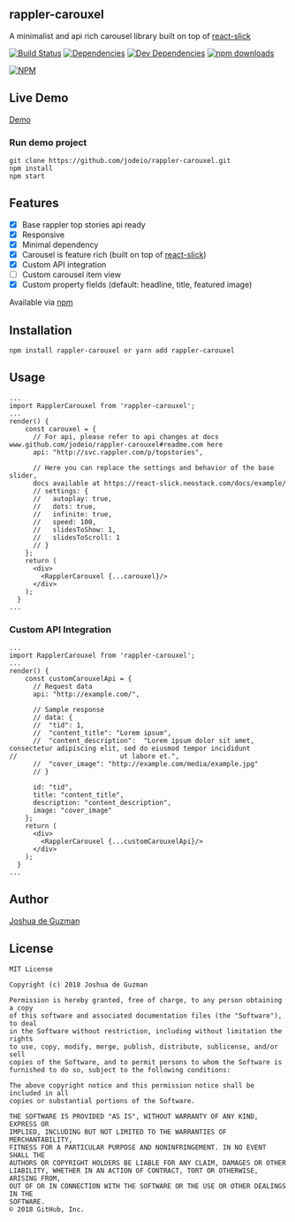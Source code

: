 ## rappler-carouxel
A minimalist and api rich carousel library built on top of [react-slick](https://github.com/akiran/react-slick)

[![Build Status](https://travis-ci.org/jodeio/rappler-carouxel.svg?branch=master)](https://travis-ci.org/jodeio/rappler-carouxel)
[![Dependencies](https://img.shields.io/david/jodeio/rappler-carouxel.svg)]()
[![Dev Dependencies](https://img.shields.io/david/dev/jodeio/rappler-carouxel.svg)]()
[![npm downloads](https://img.shields.io/npm/dm/rappler-carouxel.svg)](https://www.npmjs.com/package/rappler-carouxel)

[![NPM](https://nodei.co/npm/rappler-carouxel.png)](https://npmjs.org/package/rappler-carouxel)


## Live Demo
[Demo](http://jodeio.github.io/rappler-carouxel)


### Run demo project
```
git clone https://github.com/jodeio/rappler-carouxel.git
npm install
npm start
```

## Features

- [x] Base rappler top stories api ready
- [x] Responsive
- [x] Minimal dependency
- [x] Carousel is feature rich (built on top of [react-slick](https://github.com/akiran/react-slick))
- [x] Custom API integration
- [ ] Custom carousel item view
- [x] Custom property fields (default: headline, title, featured image)

Available via [npm](https://www.npmjs.com/package/rappler-carouxel)

## Installation
```
npm install rappler-carouxel or yarn add rappler-carouxel
```

## Usage
```
...
import RapplerCarouxel from 'rappler-carouxel';
...
render() {
    const carouxel = {
      // For api, please refer to api changes at docs www.github.com/jodeio/rappler-carouxel#readme.com here
      api: "http://svc.rappler.com/p/topstories",
      
      // Here you can replace the settings and behavior of the base slider, 
      docs available at https://react-slick.neostack.com/docs/example/
      // settings: {
      //   autoplay: true,
      //   dots: true,
      //   infinite: true,
      //   speed: 100,
      //   slidesToShow: 1,
      //   slidesToScroll: 1
      // }
    };
    return (
      <div>
        <RapplerCarouxel {...carouxel}/>
      </div>
    );
  }
...

```

### Custom API Integration
```
...
import RapplerCarouxel from 'rappler-carouxel';
...
render() {
    const customCarouxelApi = {
      // Request data
      api: "http://example.com/",
      
      // Sample response
      // data: {
      //  "tid": 1,
      //  "content_title": "Lorem ipsum",
      //  "content_description":  "Lorem ipsum dolor sit amet, consectetur adipiscing elit, sed do eiusmod tempor incididunt         //                          ut labore et.",
      //  "cover_image": "http://example.com/media/example.jpg"
      // }
      
      id: "tid",
      title: "content_title",
      description: "content_description",
      image: "cover_image"
    };
    return (
      <div>
        <RapplerCarouxel {...customCarouxelApi}/>
      </div>
    );
  }
...

```

## Author
[Joshua de Guzman](https://bit.ly/jodeio)

## License
```
MIT License

Copyright (c) 2018 Joshua de Guzman

Permission is hereby granted, free of charge, to any person obtaining a copy
of this software and associated documentation files (the "Software"), to deal
in the Software without restriction, including without limitation the rights
to use, copy, modify, merge, publish, distribute, sublicense, and/or sell
copies of the Software, and to permit persons to whom the Software is
furnished to do so, subject to the following conditions:

The above copyright notice and this permission notice shall be included in all
copies or substantial portions of the Software.

THE SOFTWARE IS PROVIDED "AS IS", WITHOUT WARRANTY OF ANY KIND, EXPRESS OR
IMPLIED, INCLUDING BUT NOT LIMITED TO THE WARRANTIES OF MERCHANTABILITY,
FITNESS FOR A PARTICULAR PURPOSE AND NONINFRINGEMENT. IN NO EVENT SHALL THE
AUTHORS OR COPYRIGHT HOLDERS BE LIABLE FOR ANY CLAIM, DAMAGES OR OTHER
LIABILITY, WHETHER IN AN ACTION OF CONTRACT, TORT OR OTHERWISE, ARISING FROM,
OUT OF OR IN CONNECTION WITH THE SOFTWARE OR THE USE OR OTHER DEALINGS IN THE
SOFTWARE.
© 2018 GitHub, Inc.
```
